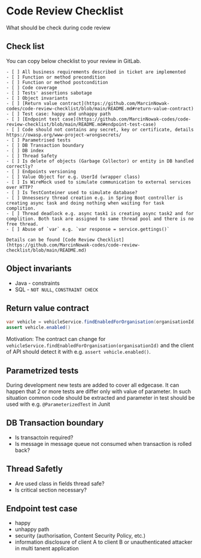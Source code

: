 # Code Review Checklist
What should be check during code review

## Check list

You can copy below checklist to your review in GitLab.

```
- [ ] All business requirements described in ticket are implemented
- [ ] Function or method precondition
- [ ] Function or method postcondition
- [ ] Code coverage
- [ ] Tests' assertions sabotage
- [ ] Object invariants
- [ ] [Return value contract](https://github.com/MarcinNowak-codes/code-review-checklist/blob/main/README.md#return-value-contract)
- [ ] Test case: happy and unhappy path
- [ ] [Endpoint test case](https://github.com/MarcinNowak-codes/code-review-checklist/blob/main/README.md#endpoint-test-case)
- [ ] Code should not contains any secret, key or certificate, details https://owasp.org/www-project-wrongsecrets/
- [ ] Parametrised tests
- [ ] DB Transaction boundary
- [ ] DB index
- [ ] Thread Safety
- [ ] Is delete of objects (Garbage Collector) or entity in DB handled correctly?
- [ ] Endpoints versioning
- [ ] Value Object for e.g. UserId (wrapper class)
- [ ] Is WireMock used to simulate communication to external services over HTTP?
- [ ] Is TestConteiner used to simulate database?
- [ ] Unnessesry thread creation e.g. in Spring Boot controller is creating async task and doing nothing when waiting for task complition. 
- [ ] Thread deadlock e.g. async task1 is creating async task2 and for complition. Both task are assigned to same thread pool and there is no free thread.
- [ ] Abuse of `var` e.g. `var response = service.gettings()`

Details can be found [Code Review Checklist](https://github.com/MarcinNowak-codes/code-review-checklist/blob/main/README.md)
```

## Object invariants

* Java - constraints
* SQL - `NOT NULL`, `CONSTRAINT CHECK`

## Return value contract

```java
var vehicle = vehicleService.findEnabledForOrganisation(organisationId)
assert vehicle.enabled()
```

Motivation:
The contract can change for `vehicleService.findEnabledForOrganisation(organisationId)` and the client of API should detect it with e.g. `assert vehicle.enabled()`.


## Parametrized tests

During development new tests are added to cover all edgecase. It can happen that 2 or more tests are differ only with value of parameter. In such situation common code should be extracted and parameter in test should be used with e.g. `@ParameterizedTest` in Junit 

## DB Transaction boundary ##

- Is transactoin required?
- Is message in message queue not consumed when transaction is rolled back?

## Thread Safetly ##

- Are used class in fields thread safe?
- Is critical section necessary?


## Endpoint test case

- happy
- unhappy path
- security (authorisation, Content Security Policy, etc.)
- information disclosure of client A to client B or unauthenticated attacker in multi tanent application
